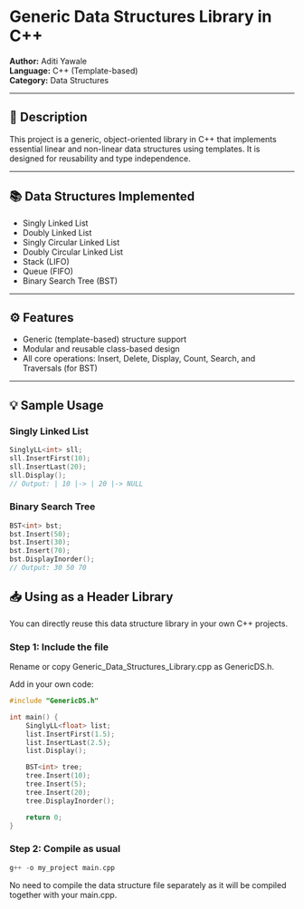 # Generic Data Structures Library in C++

**Author:** Aditi Yawale  
**Language:** C++ (Template-based)  
**Category:** Data Structures

---

## 📌 Description

This project is a generic, object-oriented library in C++ that implements essential linear and non-linear data structures using templates. It is designed for reusability and type independence.

---

## 📚 Data Structures Implemented

- Singly Linked List
- Doubly Linked List
- Singly Circular Linked List
- Doubly Circular Linked List
- Stack (LIFO)
- Queue (FIFO)
- Binary Search Tree (BST)

---

## ⚙️ Features

- Generic (template-based) structure support
- Modular and reusable class-based design
- All core operations: Insert, Delete, Display, Count, Search, and Traversals (for BST)

---

## 💡 Sample Usage

### Singly Linked List
```cpp
SinglyLL<int> sll;
sll.InsertFirst(10);
sll.InsertLast(20);
sll.Display(); 
// Output: | 10 |-> | 20 |-> NULL
```

### Binary Search Tree
```cpp
BST<int> bst;
bst.Insert(50);
bst.Insert(30);
bst.Insert(70);
bst.DisplayInorder();  
// Output: 30 50 70
```

## 📥 Using as a Header Library
You can directly reuse this data structure library in your own C++ projects.

### Step 1: Include the file
Rename or copy Generic_Data_Structures_Library.cpp as GenericDS.h.

Add in your own code:
```cpp
#include "GenericDS.h"

int main() {
    SinglyLL<float> list;
    list.InsertFirst(1.5);
    list.InsertLast(2.5);
    list.Display();

    BST<int> tree;
    tree.Insert(10);
    tree.Insert(5);
    tree.Insert(20);
    tree.DisplayInorder();

    return 0;
}
```
### Step 2: Compile as usual
```cpp
g++ -o my_project main.cpp
```

No need to compile the data structure file separately as it will be compiled together with your main.cpp.
